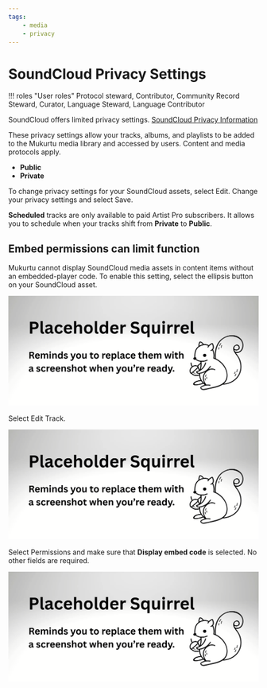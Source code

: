 ```yaml
---
tags: 
    - media
    - privacy
---
```

# SoundCloud Privacy Settings

!!! roles "User roles"
    Protocol steward, Contributor, Community Record Steward, Curator, Language Steward, Language Contributor

SoundCloud offers limited privacy settings. [SoundCloud Privacy Information](https://help.soundcloud.com/hc/en-us/articles/115003562388-Changing-your-track-s-privacy-setting)

These privacy settings allow your tracks, albums, and playlists to be added to the Mukurtu media library and accessed by users. Content and media protocols apply. 
- **Public**
- **Private** 

To change privacy settings for your SoundCloud assets, select Edit. Change your privacy settings and select Save.

**Scheduled** tracks are only available to paid Artist Pro subscribers. It allows you to schedule when your tracks shift from **Private** to **Public**.

## Embed permissions can limit function

Mukurtu cannot display SoundCloud media assets in content items without an embedded-player code. To enable this setting, select the ellipsis button on your SoundCloud asset.

![Screenshot of the menu for a SoundCloud track with the ellipsis highlighted.](../_embeds/placeholderscreenshot.png)

Select Edit Track.

![Screenshot of the menu for a SoundCloud track with the ellipsis selected and the **Edit Track** from the dropdown menu highlighted.](../_embeds/placeholderscreenshot.png)

Select Permissions and make sure that **Display embed code** is selected. No other fields are required. 

![Screenshot of the Permissions menu with "Display embed code" highlighted.](../_embeds/placeholderscreenshot.png)